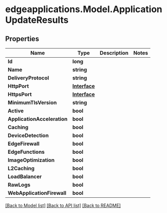 # edgeapplications.Model.ApplicationUpdateResults

## Properties

Name | Type | Description | Notes
------------ | ------------- | ------------- | -------------
**Id** | **long** |  | 
**Name** | **string** |  | 
**DeliveryProtocol** | **string** |  | 
**HttpPort** | [**Interface**](Interface.md) |  | 
**HttpsPort** | [**Interface**](Interface.md) |  | 
**MinimumTlsVersion** | **string** |  | 
**Active** | **bool** |  | 
**ApplicationAcceleration** | **bool** |  | 
**Caching** | **bool** |  | 
**DeviceDetection** | **bool** |  | 
**EdgeFirewall** | **bool** |  | 
**EdgeFunctions** | **bool** |  | 
**ImageOptimization** | **bool** |  | 
**L2Caching** | **bool** |  | 
**LoadBalancer** | **bool** |  | 
**RawLogs** | **bool** |  | 
**WebApplicationFirewall** | **bool** |  | 

[[Back to Model list]](../README.md#documentation-for-models) [[Back to API list]](../README.md#documentation-for-api-endpoints) [[Back to README]](../README.md)

